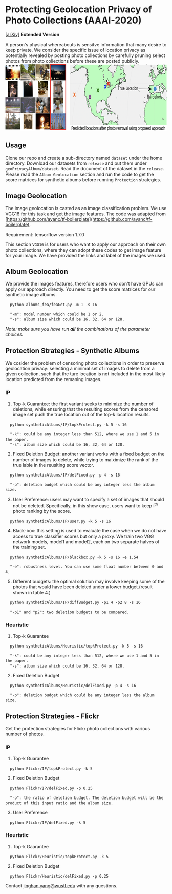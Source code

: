 

# Protecting Geolocation Privacy of Photo Collections (AAAI-2020) 

[[arXiv]](http://arxiv.org/abs/1912.02085) **Extended Version**



A person's physical whereabouts is sensitve information that many desire to keep private. We consider the specific issue of location privacy as potentially revealed by posting photo collections by carefully pruning select photos from photo collections before these are posted publicly.  
<img src="figures/figure2.png" height="210" width="860">

 
## Usage
Clone our repo and create a sub-directory named ```dataset``` under the home directory. 
Download our datasets from ```release``` and put them under ```geoPrivacyAlbum/dataset```. Read the document of the dataset in the ```release```. Please read the ```Album Geolocation``` section and run the code to get the score matrices for synthetic albums before running ```Protection``` strategies.  

## Image Geolocation
The image geolocation is casted as an image classification problem. We use VGG16 for this task and get the image features. The code was adapted from [https://github.com/ayanc/tf-boilerplate](https://github.com/ayanc/tf-boilerplate). 

Requirement: tensorflow version 1.7.0

This section ```VGG16``` is for users who want to apply our approach on their own photo collections, where they can adopt these codes to get image feature for your image. We have provided the links and label of the images we used. 

## Album Geolocation

We provide the images features, therefore users who don't have GPUs can apply our approach directly. You need to get the score matrices for our synthetic image albums. 
```
  python albums_fea/feaGet.py -m 1 -s 16
```
```
  "-m": model number which could be 1 or 2. 
  "-s": album size which could be 16, 32, 64 or 128.
```
*Note: make sure you have run **all** the combinations of the parameter choices.* 


## Protection Strategies - Synthetic Albums
We cosider the problem of censoring photo collections in order to preserve geolocation privacy: selecting a minimal set of images to delete from a given collection, such that the ture location is not included in the most likely location predicted from the remaning images. 
### IP
1. Top-k Guarantee: the first variant seeks to minimize the number of deletions, while ensuring that the resulting scores from the censored image set push the true location out of the top-k location results.  

```
  python syntheticAlbums/IP/topkProtect.py -k 5 -s 16
```
```
  "-k": could be any integer less than 512, where we use 1 and 5 in the paper. 
  "-s": album size which could be 16, 32, 64 or 128.
```

2. Fixed Deletion Budget: another variant works with a fixed budget on the number of images to delete, while trying to maiximize the rank of the true lable in the reuslting score vector. 

```
  python syntheticAlbums/IP/delFixed.py -p 4 -s 16
``` 
```
  "-p": deletion budget which could be any integer less the album size.
```


3. User Preference: users may want to specify a set of images that should not be deleted. Specifically, in this show case, users want to keep i<sup>th</sup> photo ranking by the score. 
```
  python syntheticAlbums/IP/user.py -k 5 -s 16
```


4. Black-box: this setting is used to evaluate the case when we do not have access to true classifier scores but only a proxy. We train two VGG network models, model1 and model2, each on two separate halves of the training set. 
```
  python syntheticAlbums/IP/blackbox.py -k 5 -s 16 -e 1.54 
```
```
  "-e": robustness level. You can use some float number between 0 and 4. 
```

5. Different budgets: the optimal solution may involve keeping some of the photos that would have been deleted under a lower budget.(result shown in table 4.) 

```
  python syntheticAlbums/IP/diffBudget.py -p1 4 -p2 8 -s 16
```
```
  "-p1" and "p2": two deletion budgets to be compared. 
```
### Heuristic 
1. Top-k Guarantee

```
  python syntheticAlbums/Heuristic/topkProtect.py -k 5 -s 16
```
```
  "-k": could be any integer less than 512, where we use 1 and 5 in the paper. 
  "-s": album size which could be 16, 32, 64 or 128.
```

2. Fixed Deletion Budget

```
  python syntheticAlbums/Heuristic/delFixed.py -p 4 -s 16
``` 
```
  "-p": deletion budget which could be any integer less the album size.
```



## Protection Strategies - Flickr
Get the protection strategies for Flickr photo collections with various number of photos.

### IP

1. Top-k Guarantee
```
  python Flickr/IP/topkProtect.py -k 5 
```

2. Fixed Deletion Budget
```
  python Flickr/IP/delFixed.py -p 0.25
```
```
  "-p": the ratio of deletion budget. The deletion budget will be the product of this input ratio and the album size. 
```
3. User Preference
```
  python Flickr/IP/delFixed.py -k 5
```

### Heuristic

1. Top-k Gaarantee
```
  python Flickr/Heuristic/topkProtect.py -k 5 
```

2. Fixed Deletion Budget
```
  python Flickr/Heuristic/delFixed.py -p 0.25
```
 


Contact [jinghan.yang@wustl.edu]() with any questions. 
